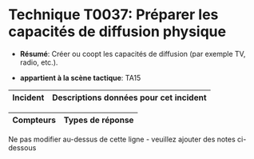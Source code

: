 # Technique T0037: Préparer les capacités de diffusion physique

* **Résumé**: Créer ou coopt les capacités de diffusion (par exemple TV, radio, etc.).

* **appartient à la scène tactique**: TA15


|Incident |Descriptions données pour cet incident |
|-------- |-------------------- |



|Compteurs |Types de réponse |
|-------- |-------------- |


Ne pas modifier au-dessus de cette ligne - veuillez ajouter des notes ci-dessous